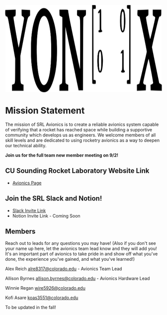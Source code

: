 <img src="images/yonixv2.png" width="600" height="280">

# Mission Statement

The mission of SRL Avionics is to create a reliable avionics system capable of verifying that a rocket has reached space while building a supportive community which develops us as engineers. We welcome members of all skill levels and are dedicated to using rocketry avionics as a way to deepen our technical ability.

<!-- ## Meeting Time -->

**Join us for the full team new member meeting on 9/2!**

<!-- Avionics Meetings - Sunday 3:00pm Engineering Lobby (Check Slack avionics channel to make sure the location has not changed for the week)

Software Meetings - Saturday 5:00PM Engineering Lobby

Hardware Meetings - Friday 4:30PM Engineering Lobby -->

## CU Sounding Rocket Laboratory Website Link

- [Avionics Page](https://cusrl.com/avionics/)


## Join the SRL Slack and Notion!

- [Slack Invite Link](https://join.slack.com/t/soundingrocketlab/shared_invite/zt-2n9ciw4h3-sb49brFFkLlJb3Cov8K31A)
- Notion Invite Link - Coming Soon

## Members

Reach out to leads for any questions you may have! (Also if you don't see your name up here, let the avionics team lead know and they will add you! It's an important part of avionics to take pride in and show off what you've done, the experience you've gained, and what you've learned!)

Alex Reich [alre8317@colorado.edu](mailto:alre8317@colorado.edu)  - Avionics Team Lead

Allison Byrnes [allison.byrnes@colorado.edu](mailto:allison.byrnes@colorado.edu) - Avionics Hardware Lead

Winnie Regan [wire5926@colorado.edu](mailto:wire5926@colorado.edu)

<!-- Nico Madrid [nima9911@colorado.edu](mailto:nima9911@colorado.edu)  -->

Kofi Asare [koas3551@colorado.edu](mailto:koas3551@colorado.edu)

To be updated in the fall!

